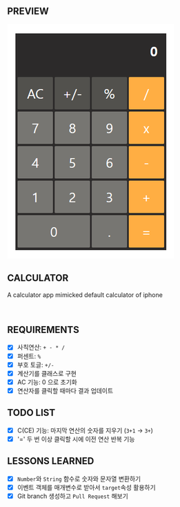 ## PREVIEW
![preview](./image/calculator_preview.png)

## CALCULATOR
A calculator app mimicked default calculator of iphone

</br>

## REQUIREMENTS
- [x] 사칙연산: `+ - * /`
- [x] 퍼센트: `%`
- [x] 부호 토글: `+/-`
- [x] 계산기를 클래스로 구현
- [x] AC 기능: 0 으로 초기화
- [x] 연산자를 클릭할 때마다 결과 업데이트

## TODO LIST

- [x] C(CE) 기능: 마지막 연산의 숫자를 지우기 (`3+1` → `3+`)
- [x] '=' 두 번 이상 클릭할 시에 이전 연산 반복 기능

## LESSONS LEARNED

- [x] `Number`와 `String` 함수로 숫자와 문자열 변환하기
- [x] 이벤트 객체를 매개변수로 받아서 `target`속성 활용하기
- [x] Git branch 생성하고 `Pull Request` 해보기

